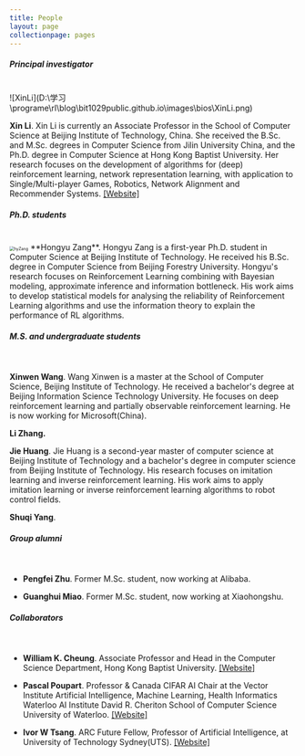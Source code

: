 ```yaml
---
title: People
layout: page
collectionpage: pages
---
```


<style type="text/css">
.bio {
  display: block;
  margin-right: 20px;
  float: left;
  width: 150px;
}
</style>

##### Principal investigator
<br>
![XinLi](D:\学习\programe\rl\blog\bit1029public.github.io\images\bios\XinLi.png)

**Xin Li**.  Xin Li is currently an Associate Professor in the School of Computer Science at Beijing Institute of Technology, China.  She received the B.Sc. and M.Sc. degrees in Computer Science from Jilin University  China, and the Ph.D. degree in Computer Science at Hong Kong Baptist University. Her research focuses on the development of algorithms for  (deep) reinforcement learning, network representation learning,  with application to Single/Multi-player Games, Robotics, Network Alignment and Recommender Systems. [[Website]](http://cs.bit.edu.cn/szdw/jsml/js/lixin/index.htm)



##### Ph.D. students
<br>

<img src="D:\学习\programe\rl\blog\bit1029public.github.io\images\bios\hyZang.jpg" alt="hyZang" style="zoom:50%;" />
**Hongyu Zang**. Hongyu Zang is a first-year Ph.D. student in Computer Science at Beijing Institute of Technology. He received his B.Sc. degree in Computer Science from Beijing Forestry University. Hongyu's research focuses on Reinforcement Learning combining with Bayesian modeling, approximate inference and information bottleneck. His work aims to develop statistical models for analysing the reliability of Reinforcement Learning algorithms and use the information theory to explain the performance of RL algorithms. 

##### M.S. and undergraduate students
<br>

**Xinwen Wang**. Wang Xinwen is a master at the School of Computer Science, Beijing Institute of Technology. He received a bachelor's degree at Beijing Information Science Technology University. He focuses on deep reinforcement learning and partially observable reinforcement learning. He is now working for Microsoft(China).


**Li Zhang.** 


**Jie Huang**. Jie Huang is a second-year master of computer science at Beijing Institute of Technology and a bachelor's degree in computer science from Beijing Institute of Technology. His research focuses on imitation learning and inverse reinforcement learning. His work aims to apply imitation learning or inverse reinforcement learning algorithms to robot control fields.


 **Shuqi Yang**.



##### Group alumni

<br>

- **Pengfei Zhu**. Former M.Sc. student, now working at Alibaba.

- **Guanghui Miao**. Former M.Sc. student, now working at Xiaohongshu.



##### Collaborators

<br>

- **William K. Cheung**. Associate Professor and Head in the Computer Science Department, Hong Kong Baptist University. [[Website]](https://www.comp.hkbu.edu.hk/v1/?page=profile&id=william)

- **Pascal Poupart**. Professor & Canada CIFAR AI Chair at the Vector Institute Artificial Intelligence, Machine Learning, Health Informatics Waterloo AI Institute David R. Cheriton School of Computer Science University of Waterloo. [[Website]](https://cs.uwaterloo.ca/~ppoupart/)

- **Ivor W Tsang**. ARC Future Fellow,  Professor of Artificial Intelligence, at University of Technology Sydney(UTS). [[Website]](https://www.uts.edu.au/staff/ivor.tsang)